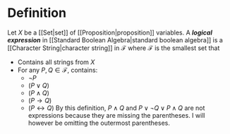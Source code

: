 # Definition
Let $X$ be a [[Set|set]] of [[Proposition|proposition]] variables. A ___logical expression___ in [[Standard Boolean Algebra|standard boolean algebra]] is a [[Character String|character string]] in $\mathcal{F}$ where $\mathcal{F}$ is the smallest set that
- Contains all strings from $X$ 
- For any $P, Q \in \mathcal{F}$, contains:
	- $\lnot P$
	- $(P \lor Q)$
	- $(P \land Q)$
	- $(P \rightarrow Q)$
	- $(P \leftrightarrow Q)$
By this definition, $P \land Q$ and $P \lor \lnot Q \lor P \land Q$ are not expressions because they are missing the parentheses. I will however be omitting the outermost parentheses.